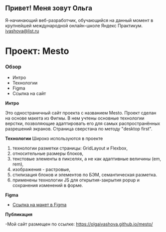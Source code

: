 ## Привет! Меня зовут Ольга

Я-начинающий веб-разработчик, обучающийся на данный момент в крупнейшей международной онлайн-школе Яндекс Практикум.
ivashova@list.ru

# Проект: Mesto

### Обзор

- Интро
- Технологии
- Figma
- Ссылка на сайт

**Интро**

Это одностраничный сайт проекта с названием Mesto.
Проект сделан на основе макета из Фигмы. В нем учтены основные технологии верстки, позволяющие адаптировать его для самых распространённых разрешений экранов. Страница сверстана по методу "desktop first".

**Технологии**
Широко используются в проекте

1. технологии разметки страницы: GridLayout и Flexbox,
2. относительные размеры блоков,
3. текстовые элементы в пикселях, а не как адаптивные величины (em, rem),
4. изображения - растровые,
5. стилизация блоков и элементов по БЭМ, семантическая разметка.
6. применены технологии JS для открытия-закрытия popup и сохранения изменений в форме.

**Figma**

- [Ссылка на макет в Figma](https://www.figma.com/file/2cn9N9jSkmxD84oJik7xL7/JavaScript.-Sprint-4?node-id=0%3A1)

**Публикация**

-Мой сайт размещен по ссылке: https://olgaivashova.github.io/mesto/
